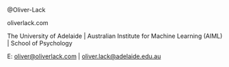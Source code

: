 @Oliver-Lack

oliverlack.com

The University of Adelaide | Australian Institute for Machine Learning (AIML) | School of Psychology

E: oliver@oliverlack.com | oliver.lack@adelaide.edu.au

